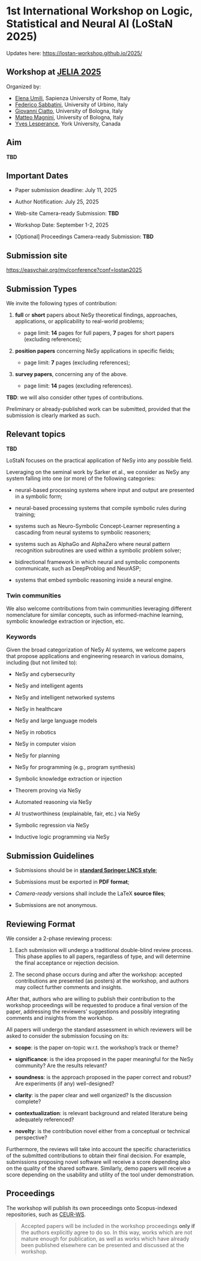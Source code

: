 # 1st International Workshop on Logic, Statistical and Neural AI (LoStaN 2025)

Updates here: <https://lostan-workshop.github.io/2025/>

## Workshop at [JELIA 2025](https://jelia2025.uma.pt/)

Organized by:

- [Elena Umili](mailto:umili@diag.uniroma1.it), Sapienza University of Rome, Italy
- [Federico Sabbatini](mailto:f.sabbatini1@campus.uniurb.it), University of Urbino, Italy
- [Giovanni Ciatto](mailto:giovanni.ciatto@unibo.it), University of Bologna, Italy
- [Matteo Magnini](mailto:matteo.magnini@unibo.it), University of Bologna, Italy
- [Yves Lesperance](lesperan@yorku.ca), York University, Canada

## Aim

__TBD__

## Important Dates

- Paper submission deadline: July 11, 2025

- Author Notification: July 25, 2025

- Web-site Camera-ready Submission: __TBD__

- Workshop Date: September 1-2, 2025

- \[Optional\] Proceedings Camera-ready Submission: __TBD__

## Submission site

<https://easychair.org/my/conference?conf=lostan2025>

## Submission Types

We invite the following types of contribution:

1. __full__ or __short__ papers about NeSy theoretical findings, approaches, applications, or applicability to real-world problems;
    + page limit: __14__ pages for full papers, __7__ pages for short papers (excluding references);

2. __position papers__ concerning NeSy applications in specific fields;
    + page limit: __7__ pages (excluding references);

3. __survey papers__, concerning any of the above.
    + page limit: __14__ pages (excluding references).

__TBD__: we will also consider other types of contributions.

Preliminary or already-published work can be submitted, provided that the submission is clearly marked as such.

## Relevant topics

__TBD__

LoStaN focuses on the practical application of NeSy into any possible field. 

Leveraging on the seminal work by Sarker et al., 
we consider as NeSy any system falling into one (or more) of the following categories:

- neural-based processing systems where input and output are presented in a symbolic form;

- neural-based processing systems that compile symbolic rules during training;

- systems such as Neuro-Symbolic Concept-Learner representing a cascading from neural systems to symbolic reasoners;

- systems such as AlphaGo and AlphaZero where neural pattern recognition subroutines are used within a symbolic problem solver;

- bidirectional framework in which neural and symbolic components communicate, such as DeepProblog and NeurASP;

- systems that embed symbolic reasoning inside a neural engine.

### Twin communities

We also welcome contributions from twin communities leveraging different nomenclature for similar concepts, such as informed-machine learning, symbolic knowledge extraction or injection, etc.

### Keywords

Given the broad categorization of NeSy AI systems, we welcome papers that propose applications and engineering research in various domains, including (but not limited to):

- NeSy and cybersecurity

- NeSy and intelligent agents

- NeSy and intelligent networked systems

- NeSy in healthcare

- NeSy and large language models

- NeSy in robotics

- NeSy in computer vision

- NeSy for planning

- NeSy for programming (e.g., program synthesis)

- Symbolic knowledge extraction or injection

- Theorem proving via NeSy

- Automated reasoning via NeSy

- AI trustworthiness (explainable, fair, etc.) via NeSy

- Symbolic regression via NeSy

- Inductive logic programming via NeSy

## Submission Guidelines


- Submissions should be in [__standard Springer LNCS style__]( https://www.springer.com/gp/computer-science/lncs/conference-proceedings-guidelines);

- Submissions must be exported in __PDF format__;

- _Camera-ready_ versions shall include the LaTeX __source files__;

- Submissions are not anonymous.

## Reviewing Format

We consider a 2-phase reviewing process:

1. Each submission will undergo a traditional double-blind review process. This phase applies to all papers, regardless of type, and will determine the final acceptance or rejection decision. 

2. The second phase occurs during and after the workshop: accepted contributions are presented (as posters) at the workshop, and authors may collect further comments and insights. 

After that, authors who are willing to publish their contribution to the workshop proceedings will be requested to produce a final version of the paper, addressing the reviewers’ suggestions and possibly integrating comments and insights from the workshop.

All papers will undergo the standard assessment in which reviewers will be asked to consider the submission focusing on its:

- __scope__: is the paper on-topic w.r.t. the workshop’s track or theme?

- __significance__: is the idea proposed in the paper meaningful for the NeSy community? Are the results relevant?

- __soundness__: is the approach proposed in the paper correct and robust? Are experiments (if any) well-designed?

- __clarity__: is the paper clear and well organized? Is the discussion complete?

- __contextualization__: is relevant background and related literature being adequately referenced?

- __novelty__: is the contribution novel either from a conceptual or technical perspective?


Furthermore, the reviews will take into account the specific characteristics of the submitted contributions to obtain their final decision. 
For example, submissions proposing novel software will receive a score depending also on the quality of the shared software. 
Similarly, demo papers will receive a score depending on the usability and utility of the tool under demonstration.

## Proceedings 

The workshop will publish its own proceedings onto Scopus-indexed repositories, such as [CEUR-WS](https://ceur-ws.org/).

> Accepted papers will be included in the workshop proceedings __only if__ the authors explicitly agree to do so. 
In this way, works which are not mature enough for publication, as well as works which have already been published elsewhere can be presented and discussed at the workshop.